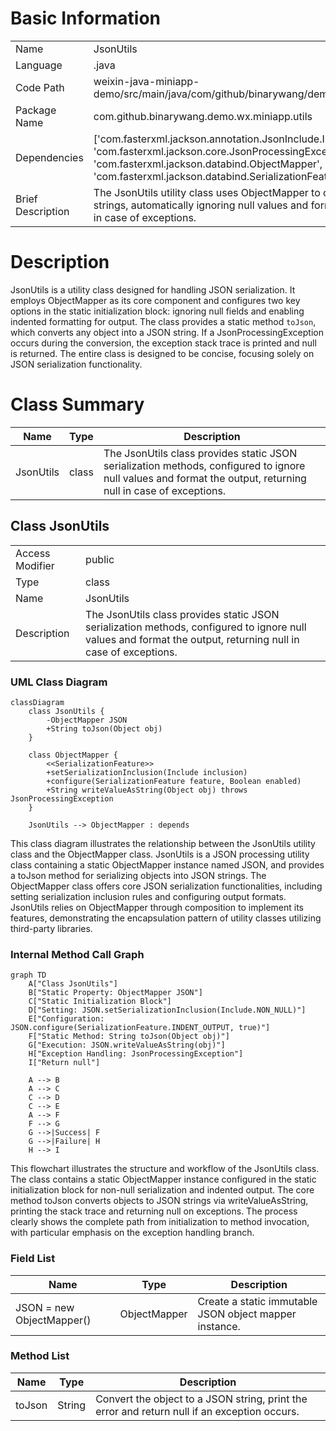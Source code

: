 # Basic Information

|      |      |
|------|------|
| Name | JsonUtils |
| Language | .java |
| Code Path | weixin-java-miniapp-demo/src/main/java/com/github/binarywang/demo/wx/miniapp/utils/JsonUtils.java |
| Package Name | com.github.binarywang.demo.wx.miniapp.utils |
| Dependencies | ['com.fasterxml.jackson.annotation.JsonInclude.Include', 'com.fasterxml.jackson.core.JsonProcessingException', 'com.fasterxml.jackson.databind.ObjectMapper', 'com.fasterxml.jackson.databind.SerializationFeature'] |
| Brief Description | The JsonUtils utility class uses ObjectMapper to convert objects into JSON strings, automatically ignoring null values and formatting the output, returning null in case of exceptions. |

# Description

JsonUtils is a utility class designed for handling JSON serialization. It employs ObjectMapper as its core component and configures two key options in the static initialization block: ignoring null fields and enabling indented formatting for output. The class provides a static method `toJson`, which converts any object into a JSON string. If a JsonProcessingException occurs during the conversion, the exception stack trace is printed and null is returned. The entire class is designed to be concise, focusing solely on JSON serialization functionality.

# Class Summary

| Name   | Type  | Description |
|-------|------|-------------|
| JsonUtils | class | The JsonUtils class provides static JSON serialization methods, configured to ignore null values and format the output, returning null in case of exceptions. |



## Class JsonUtils

|      |      |
|------|------|
| Access Modifier | public |
| Type | class |
| Name | JsonUtils |
| Description | The JsonUtils class provides static JSON serialization methods, configured to ignore null values and format the output, returning null in case of exceptions. |


### UML Class Diagram

```mermaid
classDiagram
    class JsonUtils {
        -ObjectMapper JSON
        +String toJson(Object obj)
    }

    class ObjectMapper {
        <<SerializationFeature>>
        +setSerializationInclusion(Include inclusion)
        +configure(SerializationFeature feature, Boolean enabled)
        +String writeValueAsString(Object obj) throws JsonProcessingException
    }

    JsonUtils --> ObjectMapper : depends
```

This class diagram illustrates the relationship between the JsonUtils utility class and the ObjectMapper class. JsonUtils is a JSON processing utility class containing a static ObjectMapper instance named JSON, and provides a toJson method for serializing objects into JSON strings. The ObjectMapper class offers core JSON serialization functionalities, including setting serialization inclusion rules and configuring output formats. JsonUtils relies on ObjectMapper through composition to implement its features, demonstrating the encapsulation pattern of utility classes utilizing third-party libraries.


### Internal Method Call Graph

```mermaid
graph TD
    A["Class JsonUtils"]
    B["Static Property: ObjectMapper JSON"]
    C["Static Initialization Block"]
    D["Setting: JSON.setSerializationInclusion(Include.NON_NULL)"]
    E["Configuration: JSON.configure(SerializationFeature.INDENT_OUTPUT, true)"]
    F["Static Method: String toJson(Object obj)"]
    G["Execution: JSON.writeValueAsString(obj)"]
    H["Exception Handling: JsonProcessingException"]
    I["Return null"]

    A --> B
    A --> C
    C --> D
    C --> E
    A --> F
    F --> G
    G -->|Success| F
    G -->|Failure| H
    H --> I
```

This flowchart illustrates the structure and workflow of the JsonUtils class. The class contains a static ObjectMapper instance configured in the static initialization block for non-null serialization and indented output. The core method toJson converts objects to JSON strings via writeValueAsString, printing the stack trace and returning null on exceptions. The process clearly shows the complete path from initialization to method invocation, with particular emphasis on the exception handling branch.

### Field List

| Name  | Type  | Description |
|-------|-------|------|
| JSON = new ObjectMapper() | ObjectMapper | Create a static immutable JSON object mapper instance. |

### Method List

| Name  | Type  | Description |
|-------|-------|------|
| toJson | String | Convert the object to a JSON string, print the error and return null if an exception occurs. |




